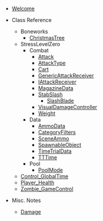 * [Welcome](/)

* Class Reference
  * Boneworks
    * [ChristmasTree](/class-reference/class-reference/Boneworks/ChristmasTree.md)
  * StressLevelZero
    * Combat
      * [Attack](/class-reference/class-reference/StressLevelZero/Combat/Attack.md)
      * [AttackType](/class-reference/class-reference/StressLevelZero/Combat/AttackType.md)
      * [Cart](/class-reference/class-reference/StressLevelZero/Combat/Cart.md)
      * [GenericAttackReceiver](/class-reference/class-reference/StressLevelZero/Combat/GenericAttackReceiver.md)
      * [IAttackReceiver](/class-reference/class-reference/StressLevelZero/Combat/IAttackReceiver.md)
      * [MagazineData](/class-reference/class-reference/StressLevelZero/Combat/MagazineData.md)
      * [StabSlash](/class-reference/class-reference/StressLevelZero/Combat/StabSlash.md)
        * [SlashBlade](/class-reference/class-reference/StressLevelZero/Combat/StabSlash/SlashBlade.md)
      * [VisualDamageController](/class-reference/class-reference/StressLevelZero/Combat/VisualDamageController.md)
      * [Weight](/class-reference/class-reference/StressLevelZero/Combat/Weight.md)
    * Data
      * [AmmoData](/class-reference/class-reference/StressLevelZero/Data/AmmoData.md)
      * [CategoryFilters](/class-reference/class-reference/StressLevelZero/Data/CategoryFilters.md)
      * [SceneAmmo](/class-reference/class-reference/StressLevelZero/Data/SceneAmmo.md)
      * [SpawnableObject](/class-reference/class-reference/StressLevelZero/Data/SpawnableObject.md)
      * [TimeTrialData](/class-reference/class-reference/StressLevelZero/Data/TimeTrialData.md)
      * [TTTime](/class-reference/class-reference/StressLevelZero/Data/TTTime.md)
    * Pool
      * [PoolMode](/class-reference/class-reference/StressLevelZero/Pool/PoolMode.md)
  * [Control_GlobalTime](/class-reference/class-reference/Control_GlobalTime.md)
  * [Player_Health](/class-reference/class-reference/Player_Health.md)
  * [Zombie_GameControl](/class-reference/class-reference/Zombie_GameControl.md)

* Misc. Notes
  * [Damage](/misc-notes/Damage.md)

